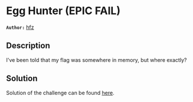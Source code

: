# Egg Hunter (EPIC FAIL)

**`Author:`** [hfz](https://github.com/hfz1337)

## Description

I've been told that my flag was somewhere in memory, but where exactly?

## Solution

Solution of the challenge can be found [here](solution/).
